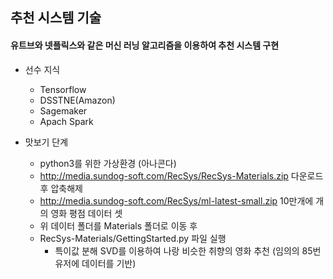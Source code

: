 ## 추천 시스템 기술

#### 유트브와 넷플릭스와 같은 머신 러닝 알고리즘을 이용하여 추천 시스템 구현

- 선수 지식

  - Tensorflow
  - DSSTNE(Amazon)
  - Sagemaker
  - Apach Spark

- 맛보기 단계
  - python3를 위한 가상환경 (아나콘다)
  - http://media.sundog-soft.com/RecSys/RecSys-Materials.zip 다운로드 후 압축해제
  - http://media.sundog-soft.com/RecSys/ml-latest-small.zip 10만개에 개의 영화 평점 데이터 셋
  - 위 데이터 폴더를 Materials 폴더로 이동 후
  - RecSys-Materials/GettingStarted.py 파일 실행
    - 특이값 분해 SVD를 이용하여 나랑 비슷한 취향의 영화 추천 (임의의 85번 유저에 데이터를 기반)

